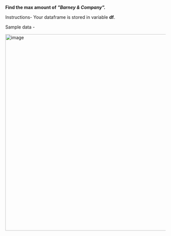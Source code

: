 **Find the max amount of** ***"Barney & Company".***



Instructions- 
Your dataframe is stored in variable **df**.

Sample data - 

<img width="618" alt="image" src="https://user-images.githubusercontent.com/118887002/216410997-88b7b72b-7365-49a1-a8ec-a6596f77a38f.png">

